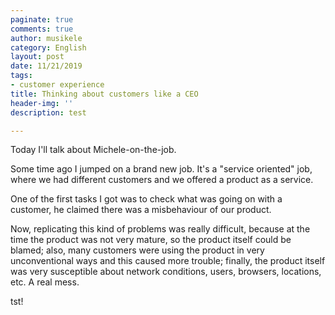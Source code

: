 ```yaml
---
paginate: true
comments: true
author: musikele
category: English
layout: post
date: 11/21/2019
tags:
- customer experience
title: Thinking about customers like a CEO
header-img: ''
description: test

---
```

Today I'll talk about Michele-on-the-job.

Some time ago I jumped on a brand new job. It's a "service oriented" job, where we had different customers and we offered a product as a service.

One of the first tasks I got was  to check what was going on with a customer, he claimed there was a misbehaviour of our product.

Now, replicating this kind of problems was really difficult, because at the time the product was not very mature, so the product itself could be blamed; also, many customers were using the product in very unconventional ways and this caused more trouble; finally, the product itself was very susceptible about network conditions, users, browsers, locations, etc. A real mess.

tst! 